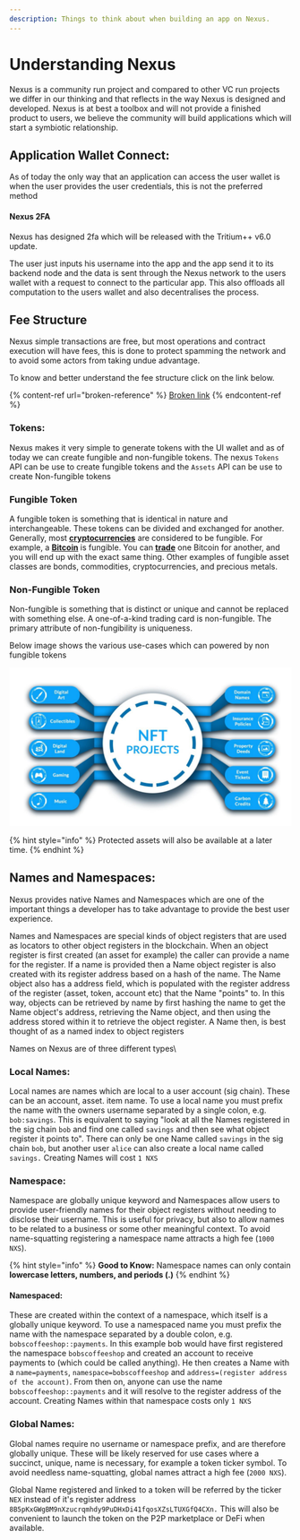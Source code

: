 ```yaml
---
description: Things to think about when building an app on Nexus.
---
```


# Understanding Nexus

Nexus is a community run project and compared to other VC run projects we differ in our thinking and that reflects in the way Nexus is designed and developed. Nexus is at best a toolbox and will not provide a finished product to users, we believe the community will build applications which will start a symbiotic relationship.



## Application Wallet Connect:

As of today the only way that an application can access the user wallet is when the user provides the user credentials, this is not the preferred method&#x20;

#### Nexus 2FA

Nexus has designed 2fa which will be released with the Tritium++ v6.0 update.

The user just inputs his username into the app and the app send it to its backend node and the data is sent through the Nexus network to the users wallet with a request to connect to the particular app. This also offloads  all computation to the users wallet and also decentralises the process.

## Fee Structure

Nexus simple transactions are free, but most operations and contract execution will have fees, this is done to protect spamming the network and to avoid some actors from taking undue advantage.

To know and better understand the fee structure click on the link below.

{% content-ref url="broken-reference" %}
[Broken link](broken-reference)
{% endcontent-ref %}

### Tokens:

Nexus makes it very simple to generate tokens with the UI wallet and as of today we can create fungible and non-fungible tokens. The nexus `Tokens` API can be use to create fungible tokens and the `Assets` API can be use to create Non-fungible tokens

### Fungible Token

A fungible token is something that is identical in nature and interchangeable. These tokens can be divided and exchanged for another. Generally, most [**cryptocurrencies**](https://phemex.com/blogs/what-are-cryptocurrencies) are considered to be fungible. For example, a [**Bitcoin**](https://phemex.com/academy/what-is-bitcoin) is fungible. You can [**trade**](https://phemex.com) one Bitcoin for another, and you will end up with the exact same thing. Other examples of fungible asset classes are bonds, commodities, cryptocurrencies, and precious metals.

### Non-Fungible Token

Non-fungible is something that is distinct or unique and cannot be replaced with something else. A one-of-a-kind trading card is non-fungible. The primary attribute of non-fungibility is uniqueness.

Below image shows the various use-cases which can powered by non fungible tokens

![NFT Use-cases](../.gitbook/assets/NFT.jpeg)

{% hint style="info" %}
Protected assets will also be available at a later time.
{% endhint %}

## Names and Namespaces:

Nexus provides native Names and Namespaces which are one of the important things a developer has to take advantage to provide the best user experience.

Names and Namespaces are special kinds of object registers that are used as locators to other object registers in the blockchain. When an object register is first created (an asset for example) the caller can provide a name for the register. If a name is provided then a Name object register is also created with its register address based on a hash of the name. The Name object also has a address field, which is populated with the register address of the register (asset, token, account etc) that the Name "points" to. In this way, objects can be retrieved by name by first hashing the name to get the Name object's address, retrieving the Name object, and then using the address stored within it to retrieve the object register. A Name then, is best thought of as a named index to object registers

Names on Nexus are of three different types\\

### Local Names:&#x20;

Local names are names which are local to a user account (sig chain). These can be an account, asset. item name. To use a local name you must prefix the name with the owners username separated by a single colon, e.g. `bob:savings`. This is equivalent to saying "look at all the Names registered in the sig chain `bob` and find one called `savings` and then see what object register it points to". There can only be one Name called `savings` in the sig chain `bob`, but another user `alice` can also create a local name called `savings.`  Creating Names will cost `1 NXS`

### Namespace:&#x20;

Namespace are globally unique keyword and Namespaces allow users to provide user-friendly names for their object registers without needing to disclose their username. This is useful for privacy, but also to allow names to be related to a business or some other meaningful context. To avoid name-squatting registering a namespace name attracts a high fee (`1000 NXS`).

{% hint style="info" %}
**Good to Know:** Namespace names can only contain **lowercase letters, numbers, and periods (.)**
{% endhint %}

#### Namespaced:&#x20;

These are created within the context of a namespace, which itself is a globally unique keyword.  To use a namespaced name you must prefix the name with the namespace separated by a double colon, e.g. `bobscoffeeshop::payments`. In this example bob would have first registered the namespace `bobscoffeeshop` and created an account to receive payments to (which could be called anything). He then creates a Name with a `name=payments`, `namespace=bobscoffeeshop` and `address=(register address of the account)`. From then on, anyone can use the name `bobscoffeeshop::payments` and it will resolve to the register address of the account. Creating Names within that namespace costs only `1 NXS`

### Global Names:

Global names require no username or namespace prefix, and are therefore globally unique. These will be likely reserved for use cases where a succinct, unique, name is necessary, for example a token ticker symbol. To avoid needless name-squatting, global names attract a high fee (`2000 NXS`).&#x20;

Global Name registered and linked to a token will be referred by the ticker `NEX` instead of it's register address `8B5pKxGWgBM9nXzucrqmhdy9PuDHxDi41fqosXZsLTUXGfQ4CXn.`  This will also be convenient to launch the token on the P2P marketplace or DeFi when available.

